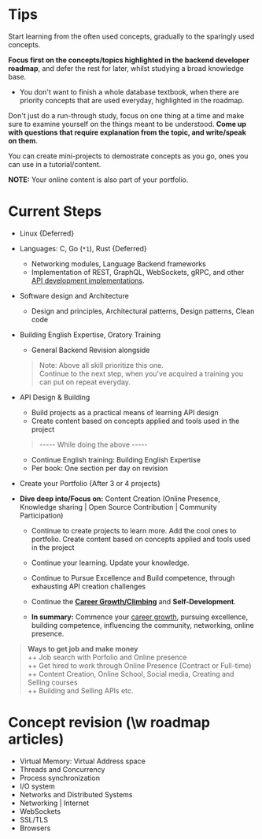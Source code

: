 # Tips
Start learning from the often used concepts, gradually to the sparingly used concepts.

**Focus first on the concepts/topics highlighted in the backend developer roadmap**, and defer the rest for later, whilst studying a broad knowledge base. 
- You don't want to finish a whole database textbook, when there are priority concepts that are used everyday, highlighted in the roadmap.

Don't just do a run-through study, focus on one thing at a time and make sure to examine yourself on the things meant to be understood. **Come up with questions that require explanation from the topic, and write/speak on them**.

You can create mini-projects to demostrate concepts as you go, ones you can use in a tutorial/content.

**NOTE:** Your online content is also part of your portfolio.

# Current Steps
- Linux {Deferred}
- Languages: C, Go (`*1`), Rust {Deferred}
  - Networking modules, Language Backend frameworks
  - Implementation of REST, GraphQL, WebSockets, gRPC, and other [API development implementations](./Learn/HTTP--API-dev/API-dev/Implementations.md#basic).
- Software design and Architecture
  - Design and principles, Architectural patterns, Design patterns, Clean code
- Building English Expertise, Oratory Training
  - General Backend Revision alongside
  > Note: Above all skill prioritize this one.\
  > Continue to the next step, when you've acquired a training you can put on repeat everyday.
- API Design & Building
  - Build projects as a practical means of learning API design
  - Create content based on concepts applied and tools used in the project
  
  > ----- While doing the above -----
  - Continue English training: Building English Expertise
  - Per book: One section per day on revision

- Create your Portfolio {After 3 or 4 projects}
- **Dive deep into/Focus on:** Content Creation (Online Presence, Knowledge sharing | Open Source Contribution | Community Participation)
  - Continue to create projects to learn more. Add the cool ones to portfolio. Create content based on concepts applied and tools used in the project

  - Continue your learning. Update your knowledge.
  - Continue to Pursue Excellence and Build competence, through exhausting API creation challenges
  - Continue the <u>**Career Growth/Climbing**</u> and **Self-Development**.
  - **In summary:** Commence your [career growth](../../../My%20Ideas/TheBiggerPicture.md), pursuing excellence, building competence, influencing the community, networking, online presence.

> **Ways to get job and make money**\
++ Job search with Porfolio and Online presence\
++ Get hired to work through Online Presence (Contract or Full-time)\
++ Content Creation, Online School, Social media, Creating and Selling courses\
++ Building and Selling APIs etc.


# Concept revision (\w roadmap articles)
- Virtual Memory: Virtual Address space
- Threads and Concurrency
- Process synchronization
- I/O system
- Networks and Distributed Systems
- Networking | Internet
- WebSockets
- SSL/TLS
- Browsers